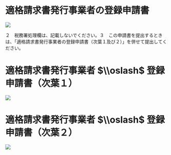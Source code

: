 # 適格請求書発行事業者の登録申請書

![](https://www.nta.go.jp/tmp/712aee9a-6967-4c43-be49-30f40eb6d8f4/images/f74355c72d233bd65cb194725c9671fdc3ddbe95eae2ab26f96485cad77515ca.jpg)

２　税務署処理欄は、記載しないでください。３　この申請書を提出するときは、「適格請求書発行事業者の登録申請書（次葉１及び２）」を併せて提出してください。

# 適格請求書発行事業者 $\\oslash$ 登録申請書（次葉１）

![](https://www.nta.go.jp/tmp/712aee9a-6967-4c43-be49-30f40eb6d8f4/images/6eddaf181daae256e1126854b6c47215c03185198c9f08ea33e33a0b40110ed0.jpg)

# 適格請求書発行事業者 $\\oslash$ 登録申請書（次葉２）

![](https://www.nta.go.jp/tmp/712aee9a-6967-4c43-be49-30f40eb6d8f4/images/7f5aed01f091cdf1e0444eb32f75b0f29cf5832336a77dcbe1e5ec35c44da928.jpg)